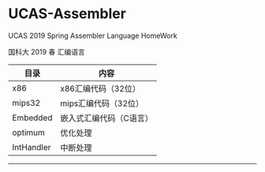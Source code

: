 # UCAS-Assembler
UCAS 2019 Spring Assembler Language HomeWork

国科大 2019 春 汇编语言

目录|内容
-|-
x86|x86汇编代码（32位）    
mips32|mips汇编代码（32位）    
Embedded|嵌入式汇编代码（C语言）   
optimum|优化处理   
IntHandler|中断处理
---